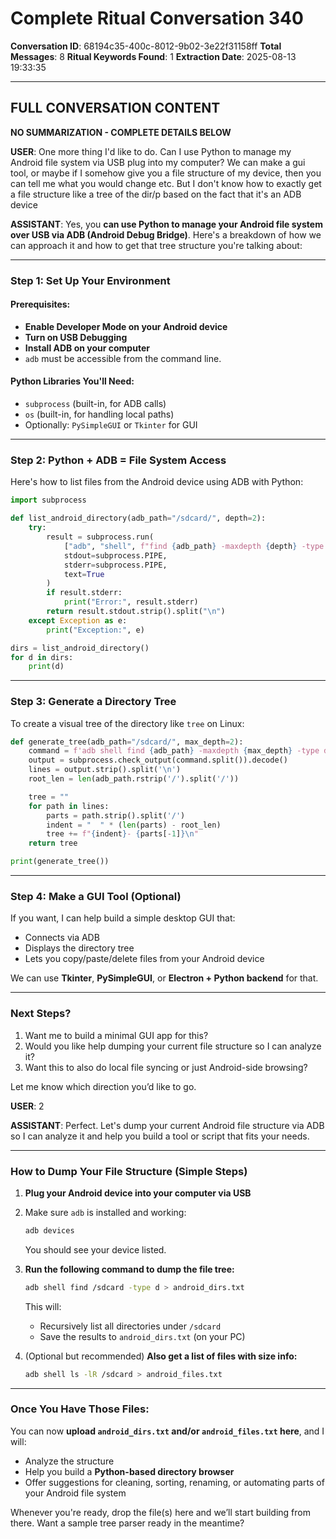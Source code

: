 # Complete Ritual Conversation 340

**Conversation ID**: 68194c35-400c-8012-9b02-3e22f31158ff
**Total Messages**: 8
**Ritual Keywords Found**: 1
**Extraction Date**: 2025-08-13 19:33:35

---

## FULL CONVERSATION CONTENT

**NO SUMMARIZATION - COMPLETE DETAILS BELOW**

**USER**: One more thing I'd like to do. Can I use Python to manage my Android file system via USB plug into my computer? We can make a gui tool, or maybe if I somehow give you a file structure of my device, then you can tell me what you would change etc. But I don't know how to exactly get a file structure like a tree of the dir/p  based on the fact that it's an ADB device

**ASSISTANT**: Yes, you **can use Python to manage your Android file system over USB via ADB (Android Debug Bridge)**. Here's a breakdown of how we can approach it and how to get that tree structure you're talking about:

---

### **Step 1: Set Up Your Environment**

#### Prerequisites:
- **Enable Developer Mode on your Android device**
- **Turn on USB Debugging**
- **Install ADB on your computer**
- `adb` must be accessible from the command line.

#### Python Libraries You'll Need:
- `subprocess` (built-in, for ADB calls)
- `os` (built-in, for handling local paths)
- Optionally: `PySimpleGUI` or `Tkinter` for GUI

---

### **Step 2: Python + ADB = File System Access**

Here's how to list files from the Android device using ADB with Python:

```python
import subprocess

def list_android_directory(adb_path="/sdcard/", depth=2):
    try:
        result = subprocess.run(
            ["adb", "shell", f"find {adb_path} -maxdepth {depth} -type d"],
            stdout=subprocess.PIPE,
            stderr=subprocess.PIPE,
            text=True
        )
        if result.stderr:
            print("Error:", result.stderr)
        return result.stdout.strip().split("\n")
    except Exception as e:
        print("Exception:", e)

dirs = list_android_directory()
for d in dirs:
    print(d)
```

---

### **Step 3: Generate a Directory Tree**

To create a visual tree of the directory like `tree` on Linux:

```python
def generate_tree(adb_path="/sdcard/", max_depth=2):
    command = f'adb shell find {adb_path} -maxdepth {max_depth} -type d'
    output = subprocess.check_output(command.split()).decode()
    lines = output.strip().split('\n')
    root_len = len(adb_path.rstrip('/').split('/'))

    tree = ""
    for path in lines:
        parts = path.strip().split('/')
        indent = "  " * (len(parts) - root_len)
        tree += f"{indent}- {parts[-1]}\n"
    return tree

print(generate_tree())
```

---

### **Step 4: Make a GUI Tool (Optional)**

If you want, I can help build a simple desktop GUI that:
- Connects via ADB
- Displays the directory tree
- Lets you copy/paste/delete files from your Android device

We can use **Tkinter**, **PySimpleGUI**, or **Electron + Python backend** for that.

---

### Next Steps?

1. Want me to build a minimal GUI app for this?
2. Would you like help dumping your current file structure so I can analyze it?
3. Want this to also do local file syncing or just Android-side browsing?

Let me know which direction you’d like to go.

**USER**: 2

**ASSISTANT**: Perfect. Let's dump your current Android file structure via ADB so I can analyze it and help you build a tool or script that fits your needs.

---

### **How to Dump Your File Structure (Simple Steps)**

1. **Plug your Android device into your computer via USB**
2. Make sure `adb` is installed and working:
   ```bash
   adb devices
   ```
   You should see your device listed.

3. **Run the following command to dump the file tree:**
   ```bash
   adb shell find /sdcard -type d > android_dirs.txt
   ```

   This will:
   - Recursively list all directories under `/sdcard`
   - Save the results to `android_dirs.txt` (on your PC)

4. (Optional but recommended) **Also get a list of files with size info:**
   ```bash
   adb shell ls -lR /sdcard > android_files.txt
   ```

---

### **Once You Have Those Files:**

You can now **upload `android_dirs.txt` and/or `android_files.txt` here**, and I will:
- Analyze the structure
- Help you build a **Python-based directory browser**
- Offer suggestions for cleaning, sorting, renaming, or automating parts of your Android file system

Whenever you're ready, drop the file(s) here and we’ll start building from there. Want a sample tree parser ready in the meantime?